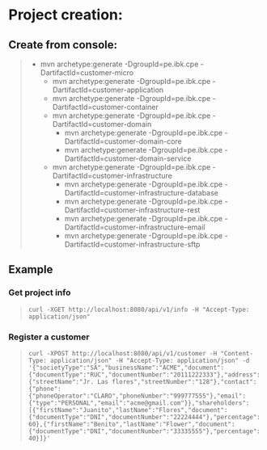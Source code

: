 # Project creation:

## Create from console:

> * mvn archetype:generate -DgroupId=pe.ibk.cpe -DartifactId=customer-micro
>    * mvn archetype:generate -DgroupId=pe.ibk.cpe -DartifactId=customer-application
>    * mvn archetype:generate -DgroupId=pe.ibk.cpe -DartifactId=customer-container
>    * mvn archetype:generate -DgroupId=pe.ibk.cpe -DartifactId=customer-domain
>        * mvn archetype:generate -DgroupId=pe.ibk.cpe -DartifactId=customer-domain-core
>        * mvn archetype:generate -DgroupId=pe.ibk.cpe -DartifactId=customer-domain-service
>    * mvn archetype:generate -DgroupId=pe.ibk.cpe -DartifactId=customer-infrastructure
>        * mvn archetype:generate -DgroupId=pe.ibk.cpe -DartifactId=customer-infrastructure-database
>        * mvn archetype:generate -DgroupId=pe.ibk.cpe -DartifactId=customer-infrastructure-rest
>        * mvn archetype:generate -DgroupId=pe.ibk.cpe -DartifactId=customer-infrastructure-email
>        * mvn archetype:generate -DgroupId=pe.ibk.cpe -DartifactId=customer-infrastructure-sftp

## Example
### Get project info
> ` curl -XGET http://localhost:8080/api/v1/info -H "Accept-Type: application/json" `

### Register a customer

> ` curl -XPOST http://localhost:8080/api/v1/customer -H "Content-Type: application/json" -H "Accept-Type: application/json" -d '{"societyType":"SA","businessName":"ACME","document":{"documentType":"RUC","documentNumber":"20111222333"},"address":{"streetName":"Jr. Las flores","streetNumber":"128"},"contact":{"phone":{"phoneOperator":"CLARO","phoneNumber":"999777555"},"email":{"type":"PERSONAL","email":"acme@gmail.com"}},"shareholders":[{"firstName":"Juanito","lastName":"Flores","document":{"documentType":"DNI","documentNumber":"22224444"},"percentage":60},{"firstName":"Benito","lastName":"Flower","document":{"documentType":"DNI","documentNumber":"33335555"},"percentage":40}]}' `

